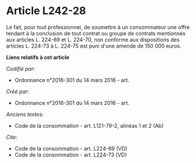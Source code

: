 # Article L242-28

Le fait, pour tout professionnel, de soumettre à un consommateur une offre tendant à la conclusion de tout contrat ou groupe
de contrats mentionnés aux articles L. 224-69 et L. 224-70, non conforme aux dispositions des articles L. 224-73 à L. 224-75
est puni d'une amende de 150 000 euros.

**Liens relatifs à cet article**

_Codifié par_:

  - Ordonnance n°2016-301 du 14 mars 2016 - art.

_Créé par_:

  - Ordonnance n°2016-301 du 14 mars 2016 - art.

_Anciens textes_:

  - Code de la consommation - art. L121-79-2, alinéas 1 et 2 (Ab)

_Cite_:

  - Code de la consommation - art. L224-69 (VD)
  - Code de la consommation - art. L224-73 (VD)
